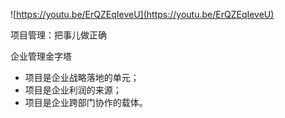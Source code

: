 ![https://youtu.be/ErQZEqIeveU](https://youtu.be/ErQZEqIeveU)

项目管理：把事儿做正确

企业管理金字塔

- 项目是企业战略落地的单元；
- 项目是企业利润的来源；
- 项目是企业跨部门协作的载体。